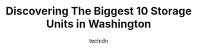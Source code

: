 ---
layout: ampstory
image: https://i0.wp.com/paketmu.com/wp-content/uploads/2023/06/pantec-mini-storage-0-in-washington-1686366667.jpeg?resize=640,853
author: techidn
featured: false
description: Explore the diverse Storage Unit scene in Washington, home to an incredible selection of 10 establishments catering to every taste. Whether youre in search of iconic favorites or undiscover
title: Discovering The Biggest 10 Storage Units in Washington
cover:
   title: Discovering The Biggest 10 Storage Units in Washington
   subtitle: RICKPATE
   background: https://paketmu.com/wp-content/uploads/2023/06/pantec-mini-storage-0-in-washington-1686366667.jpeg

pages: 
 - layout: thirds
   top: <h1>#1 Public Storage</h1>
   bottom: "<p>Joey was exceptionally helpful and provided excellent assistance. She demonstrated impressive customer service skills and took great care to ensure that her property was </p>"
   background: https://paketmu.com/wp-content/uploads/2023/06/pantec-mini-storage-1-in-washington-1686366668.jpeg
   backgroundblur: true
 - layout: thirds
   top: <h1>#2 Public Storage</h1>
   bottom: "<p>Great place with good prices and clean storage. But the highlight is the staff. Tommy and Robin are as friendly, pro and funny as possible. They explained how everything </p>"
   background: https://paketmu.com/wp-content/uploads/2023/06/pantec-mini-storage-2-in-washington-1686366668.jpeg
   cta:
      link: https://paketmu.com/discovering-the-biggest-10-storage-units-in-washington/
      text: Discovering The Biggest 10 Storage Units in Washington
 - layout: thirds
   top: <h1>#3 Public Storage</h1>
   bottom: "<p>Janelle is amazing. Keeps the facility super clean and a pleasure to work with. I really appreciate her and always hope to get to deal with her when it comes to my storag</p>"
   background: https://paketmu.com/wp-content/uploads/2023/06/pantec-mini-storage-3-in-washington-1686366669.jpeg
   cta:
      link: https://paketmu.com/discovering-the-biggest-10-storage-units-in-washington/
      text: Discovering The Biggest 10 Storage Units in Washington
 - layout: thirds
   top: <h1>#4 Interbay Self Storage</h1>
   bottom: "<p>1561 W Armory Way, Seattle, WA 98119, United States</p>"
   background: https://images.unsplash.com/photo-1553949345-eb786bb3f7ba?ixlib=rb-4.0.3&ixid=MnwxMjA3fDB8MHxwaG90by1wYWdlfHx8fGVufDB8fHx8&auto=format&fit=crop&w=640&h=853&q=80
   cta:
      link: https://paketmu.com/discovering-the-biggest-10-storage-units-in-washington/
      text: Discovering The Biggest 10 Storage Units in Washington
 - layout: thirds
   top: <h1>#5 Safeguard Self Storage Kent</h1>
   bottom: "<p>415 Washington Ave N, Kent, WA 98032, United States</p>"
   background: https://images.unsplash.com/photo-1608411404720-c8f0417bcdba?ixlib=rb-4.0.3&ixid=MnwxMjA3fDB8MHxwaG90by1wYWdlfHx8fGVufDB8fHx8&auto=format&fit=crop&w=640&h=853&q=80
   cta:
      link: https://paketmu.com/discovering-the-biggest-10-storage-units-in-washington/
      text: Discovering The Biggest 10 Storage Units in Washington
 - layout: thirds
   top: <h1>#6 West Coast Self-Storage DuPont</h1>
   bottom: "<p>1585 McNeil St, DuPont, WA 98327, United States</p>"
   background: https://images.unsplash.com/photo-1484589065579-248aad0d8b13?ixlib=rb-4.0.3&ixid=MnwxMjA3fDB8MHxwaG90by1wYWdlfHx8fGVufDB8fHx8&auto=format&fit=crop&w=640&h=853&q=80
   cta:
      link: https://paketmu.com/discovering-the-biggest-10-storage-units-in-washington/
      text: Discovering The Biggest 10 Storage Units in Washington
 - layout: thirds
   top: <h1>#7 Mt Vernon Self Storage</h1>
   bottom: "<p>17621 WA-536, Mount Vernon, WA 98273, United States</p>"
   background: https://images.unsplash.com/photo-1564951434112-64d74cc2a2d7?ixlib=rb-4.0.3&ixid=MnwxMjA3fDB8MHxwaG90by1wYWdlfHx8fGVufDB8fHx8&auto=format&fit=crop&w=640&h=853&q=80
   cta:
      link: https://paketmu.com/discovering-the-biggest-10-storage-units-in-washington/
      text: Discovering The Biggest 10 Storage Units in Washington
 - layout: thirds
   middle: Continue reading...
   background: https://images.unsplash.com/photo-1536745287225-21d689278fd1?ixlib=rb-4.0.3&ixid=MnwxMjA3fDB8MHxwaG90by1wYWdlfHx8fGVufDB8fHx8&auto=format&fit=crop&w=640&h=853&q=80
   cta:
      link: https://paketmu.com/discovering-the-biggest-10-storage-units-in-washington/
      text: Discovering The Biggest 10 Storage Units in Washington
      
---